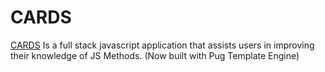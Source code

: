 # CARDS 

[CARDS](https://thawing-retreat-12983.herokuapp.com/) Is a full stack javascript application that assists users in improving their knowledge of JS Methods. (Now built with Pug Template Engine) 